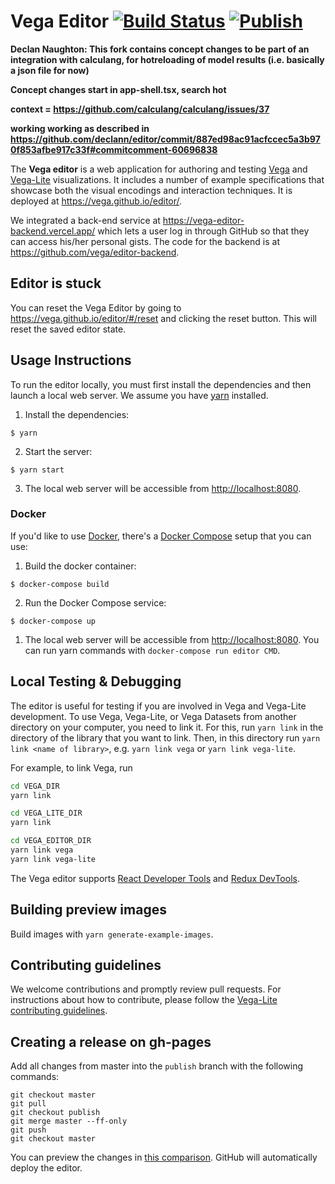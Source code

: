# Vega Editor [![Build Status](https://github.com/vega/editor/workflows/Test/badge.svg)](https://github.com/vega/editor/actions) [![Publish](https://github.com/vega/editor/actions/workflows/publish.yml/badge.svg?branch=publish)](https://github.com/vega/editor/actions/workflows/publish.yml)

**Declan Naughton: This fork contains concept changes to be part of an integration with calculang, for hotreloading of model results (i.e. basically a json file for now)**

**Concept changes start in app-shell.tsx, search hot**

**context = https://github.com/calculang/calculang/issues/37**

**working working as described in https://github.com/declann/editor/commit/887ed98ac91acfccec5a3b970f853afbe917c33f#commitcomment-60696838**

The **Vega editor** is a web application for authoring and testing [Vega](https://github.com/vega/vega) and [Vega-Lite](https://vega.github.io/vega-lite) visualizations. It includes a number of example specifications that showcase both the visual encodings and interaction techniques. It is deployed at https://vega.github.io/editor/.

We integrated a back-end service at https://vega-editor-backend.vercel.app/ which lets a user log in through GitHub so that they can access his/her personal gists. The code for the backend is at https://github.com/vega/editor-backend.

## Editor is stuck

You can reset the Vega Editor by going to https://vega.github.io/editor/#/reset and clicking the reset button. This will reset the saved editor state.

## Usage Instructions

To run the editor locally, you must first install the dependencies and then launch a local web server. We assume you have [yarn](https://yarnpkg.com/) installed.

1. Install the dependencies:

```
$ yarn
```

2. Start the server:

```
$ yarn start
```

3. The local web server will be accessible from [http://localhost:8080](http://localhost:8080).

### Docker

If you'd like to use [Docker](https://docs.docker.com/engine/docker-overview/), there's a [Docker Compose](https://docs.docker.com/compose/overview/) setup that you can use:

1. Build the docker container:

```
$ docker-compose build
```

2. Run the Docker Compose service:

```
$ docker-compose up
```

1. The local web server will be accessible from [http://localhost:8080](http://localhost:8080). You can run yarn commands with `docker-compose run editor CMD`.

## Local Testing & Debugging

The editor is useful for testing if you are involved in Vega and Vega-Lite development. To use Vega, Vega-Lite, or Vega Datasets from another directory on your computer, you need to link it. For this, run `yarn link` in the directory of the library that you want to link. Then, in this directory run `yarn link <name of library>`, e.g. `yarn link vega` or `yarn link vega-lite`.

For example, to link Vega, run

```bash
cd VEGA_DIR
yarn link

cd VEGA_LITE_DIR
yarn link

cd VEGA_EDITOR_DIR
yarn link vega
yarn link vega-lite
```

The Vega editor supports [React Developer Tools](https://github.com/facebook/react-devtools) and [Redux DevTools](https://github.com/zalmoxisus/redux-devtools-extension).

## Building preview images

Build images with `yarn generate-example-images`.

## Contributing guidelines

We welcome contributions and promptly review pull requests. For instructions about how to contribute, please follow the [Vega-Lite contributing guidelines](https://github.com/vega/vega-lite/blob/master/CONTRIBUTING.md).

## Creating a release on gh-pages

Add all changes from master into the `publish` branch with the following commands:

```
git checkout master
git pull
git checkout publish
git merge master --ff-only
git push
git checkout master
```

You can preview the changes in [this comparison](https://github.com/vega/editor/compare/publish...master). GitHub will automatically deploy the editor.
